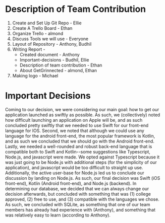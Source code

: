 # Description of Team Contribution

1. Create and Set Up Git Repo - Ellie
2. Create A Trello Board - Ethan
3. Organize Trello - almond
4. Discuss Tools we will use - Everyone
5. Layout of Repository  - Anthony, Budhil
6. Writing Report - 
    - Created document - Anthony
    - Important-decisions - Budhil, Ellie
    - Description of team contribution - Ethan
    - About GetGrinnected - almond, Ethan
7. Making logo - Michael

# Important Decisions
Coming to our decision, we were considering our main goal: how to get our application launched as swiftly as possible. As such, we (collectively) noted how difficult launching an application on Apple will be, and as such concluded pretty swiftly that we needed to use Swift for our front-end language for IOS. Second, we noted that although we could use any language for the android front-end, the most popular framework is Kotlin, and as such we concluded that we should go with the Android front-end. Lastly, we needed a well-rounded and robust back-end language that is compatible both to Swift and Kotlin--some suggestions like Typescript, Node.js, and javascript were made. We opted against Typescript because it was just going to be Node.js with additional steps (for the simplicity of our application), and javascript would be too difficult to straight up use. Additionally, the active user-base for Node.js led us to conclude our discussion by landing on Node.js.  As such, our final decision was Swift (iOS front-end), Kotlin (Android front-end), and Node.js (backend). 
In determining our database, we decided that we can always change our decision afterwards, but concluded with something that was (1) college approved, (2) free to use, and (3) compatible with the languages we chose. As such, we concluded with SQLite, as something that one of our team members has already had experience with (Anthony), and something that was relatively easy to learn (according to Anthony). 


